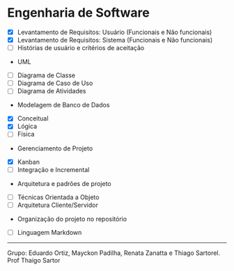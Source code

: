 
# Engenharia de Software 

 
 - [x] Levantamento de Requisitos: Usuário (Funcionais e Não funcionais)
 - [x] Levantamento de Requisitos: Sistema (Funcionais e Não funcionais)
 - [ ] Histórias de usuário e critérios de aceitação

* UML
 - [ ] Diagrama de Classe
 - [ ] Diagrama de Caso de Uso
 - [ ] Diagrama de Atividades

* Modelagem de Banco de Dados
 - [x] Conceitual
 - [x] Lógica
 - [ ] Física
 
* Gerenciamento de Projeto
 - [x] Kanban
 - [ ] Integração e Incremental
 
 * Arquitetura e padrões de projeto
 - [ ] Técnicas Orientada a Objeto
 - [ ] Arquitetura Cliente/Servidor

* Organização do projeto no repositório
 - [ ] Linguagem Markdown

___

Grupo: Eduardo Ortiz, Mayckon Padilha, Renata Zanatta e Thiago Sartorel.
Prof Thaigo Sartor
